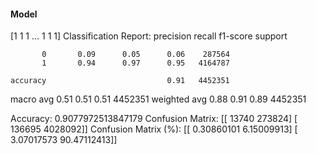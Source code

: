 #### Model
[1 1 1 ... 1 1 1]
Classification Report:
              precision    recall  f1-score   support

           0       0.09      0.05      0.06    287564
           1       0.94      0.97      0.95   4164787

    accuracy                           0.91   4452351
   macro avg       0.51      0.51      0.51   4452351
weighted avg       0.88      0.91      0.89   4452351

Accuracy: 0.9077972513847179
Confusion Matrix:
[[  13740  273824]
 [ 136695 4028092]]
Confusion Matrix (%):
[[ 0.30860101  6.15009913]
 [ 3.07017573 90.47112413]]
